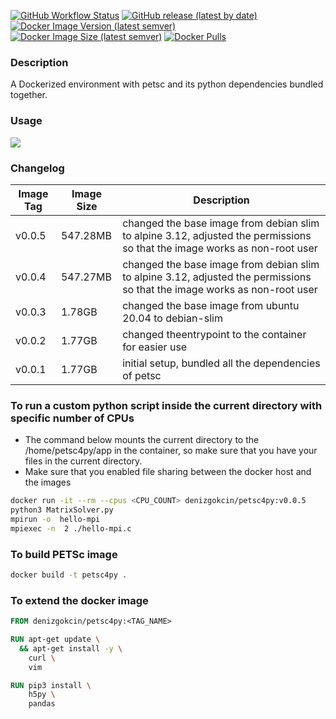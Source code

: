 [![GitHub Workflow Status](https://img.shields.io/github/workflow/status/dgokcin/petsc4py/ci?&logo=github-actions)](https://github.com/dgokcin/petsc4py/actions)
[![GitHub release (latest by date)](https://img.shields.io/github/v/release/dgokcin/petsc4py?logo=github)](https://github.com/dgokcin/petsc4py/releases)
[![Docker Image Version (latest semver)](https://img.shields.io/docker/v/denizgokcin/petsc4py?logo=docker&sort=semver)](https://hub.docker.com/repository/docker/denizgokcin/petsc4py/tags?page=1&ordering=last_updated)
[![Docker Image Size (latest semver)](https://img.shields.io/docker/image-size/denizgokcin/petsc4py?logo=docker&sort=semver)]()
[![Docker Pulls](https://img.shields.io/docker/pulls/denizgokcin/petsc4py?logo=docker)]()

### Description 
A Dockerized environment with petsc and its python dependencies bundled
together.

### Usage
![](https://github.com/dgokcin/petsc4py/blob/master/doc/usage.gif)
### Changelog

| Image Tag | Image Size | Description                                                                                                                 |
|-----------|------------|-----------------------------------------------------------------------------------------------------------------------------|
| v0.0.5    | 547.28MB      |changed the base image from debian slim to alpine 3.12, adjusted the permissions so that the image works as non-root user |
| v0.0.4    | 547.27MB      |changed the base image from debian slim to alpine 3.12, adjusted the permissions so that the image works as non-root user |
| v0.0.3    | 1.78GB     |changed the base image from ubuntu 20.04 to debian-slim                                                                      |
| v0.0.2    | 1.77GB     |changed theentrypoint to the container for easier use                                                                        |
| v0.0.1    | 1.77GB     |initial setup, bundled  all the  dependencies of  petsc                                                                      |

### To run a custom python script inside the current directory with specific number of CPUs

- The command below mounts the current directory to the /home/petsc4py/app in
  the container, so make sure that you have your files in the current directory.
- Make sure that you enabled file sharing between the docker host and the images

```sh
docker run -it --rm --cpus <CPU_COUNT> denizgokcin/petsc4py:v0.0.5
python3 MatrixSolver.py
mpirun -o  hello-mpi
mpiexec -n  2 ./hello-mpi.c
```

### To build PETSc image

```sh
docker build -t petsc4py .
```

### To extend the docker image

```dockerfile
FROM denizgokcin/petsc4py:<TAG_NAME>

RUN apt-get update \
  && apt-get install -y \
    curl \
    vim

RUN pip3 install \
    h5py \
    pandas
```
